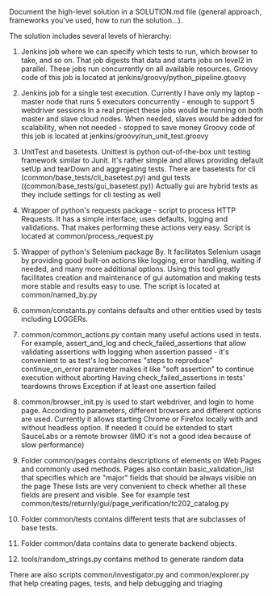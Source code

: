 Document the high-level solution in a SOLUTION.md file (general approach, frameworks you've used, how to run the solution...).

The solution includes several levels of hierarchy:
1. Jenkins job where we can specify which tests to run, which browser to take, and so on.
    That job digests that data and starts jobs on level2 in parallel. 
    These jobs run concurrently on all available resources.
    Groovy code of this job is located at jenkins/groovy/python_pipeline.gtoovy
2. Jenkins job for a single test execution.
   Currently I have only my laptop - master node that runs 5 executors concurrently - enough to support 5 webdriver sessions
   In a real project these jobs would be running on both master and slave cloud nodes.
   When needed, slaves would be added for scalability, when not needed - stopped to save money
   Groovy code of this job is located at jenkins/groovy/run_unit_test.groovy
   
3. UnitTest and basetests. Unittest is python out-of-the-box unit testing framework similar to Junit.
   It's rather simple and allows providing default setUp and tearDown and aggregating tests.
   There are basetests for cli (common/base_tests/cli_basetest.py) and gui tests ((common/base_tests/gui_basetest.py))
   Actually gui are hybrid tests as they include settings for cli testing as well
4.  Wrapper of python's requests package - script to process HTTP Requests.
    It has a simple interface, uses defaults, logging and validations.
    That makes performing these actions very easy.
    Script is located at common/process_request.py
5.  Wrapper of python's Selenium package By.
    It facilitates Selenium usage by providing good built-on actions
    like logging, error handling, waiting if needed, and many more additional options.
    Using this tool greatly facilitates creation and maintenance of gui automation and making tests
    more stable and results easy to use. 
    The script is located at common/named_by.py
    
7.  common/constants.py contains defaults and other entities used by tests including LOGGERs.
    
8.  common/common_actions.py contain many useful actions used in tests.
    For example, assert_and_log and check_failed_assertions that allow validating assertions
    with logging when assertion passed - it's convenient to as test's log becomes "steps to reproduce"
    continue_on_error parameter makes it like "soft assertion" to continue execution without aborting
    Having check_failed_assertions in tests' teardowns throws Exception if at least one assertion failed
    
9.  common/browser_init.py is used to start webdriver, and login to home page.
    According to parameters, different browsers and different options are used.
    Currently it allows starting Chrome or Firefox locally with and without headless option.
    If needed it could be extended to start SauceLabs or a remote browser (IMO it's not a good idea because of slow performance)
    
10. Folder common/pages contains descriptions of elements on Web Pages and commonly used methods.
    Pages also contain basic_validation_list that specifies which are "major" fields that should be always visible on the page
    These lists are very convenient to check whether all these fields are present and visible.
    See for example test common/tests/returnly/gui/page_verification/tc202_catalog.py
    
11. Folder common/tests contains different tests that are subclasses of base tests.

12. Folder common/data contains data to generate backend objects.

13. tools/random_strings.py contains method to generate random data

There are also scripts common/investigator.py and common/explorer.py that help creating pages,
tests, and help debugging and triaging
    
    

